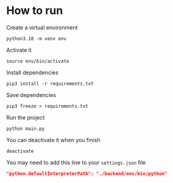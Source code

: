 # How to run

Create a virtual environment

```console
python3.10 -m venv env
```

Activate it

```console
source env/bin/activate
```

Install dependencies

```console
pip3 install -r requirements.txt
```

Save dependencies

```console
pip3 freeze > requirements.txt
```

Run the project

```console
python main.py
```

You can deactivate it when you finish

```console
deactivate
```

You may need to add this line to your `settings.json` file

```json
"python.defaultInterpreterPath": "./backend/env/bin/python"
```